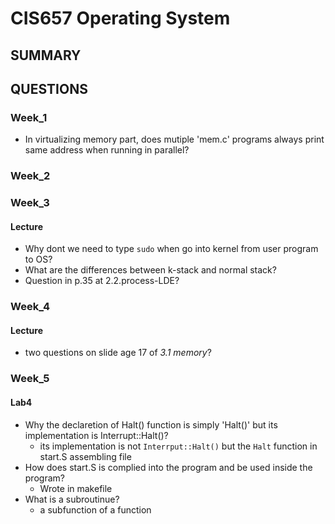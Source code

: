 # CIS657 Operating System 

## SUMMARY

## QUESTIONS

### Week_1
- In virtualizing memory part, does mutiple 'mem.c' programs always print same address when running in parallel? 

### Week_2


### Week_3

#### Lecture
- Why dont we need to type `sudo` when go into kernel from user program to OS?
- What are the differences between k-stack and normal stack?
- Question in p.35 at 2.2.process-LDE?

### Week_4

#### Lecture
- two questions on slide age 17 of *3.1 memory*?

### Week_5

#### Lab4
- Why the declaretion of Halt() function is simply 'Halt()' but its implementation is Interrupt::Halt()?
  - its implementation is not `Interrput::Halt()` but the `Halt` function in start.S assembling file
- How does start.S is complied into the program and be used inside the program?
  - Wrote in makefile 
- What is a subroutinue?
  - a subfunction of a function  
